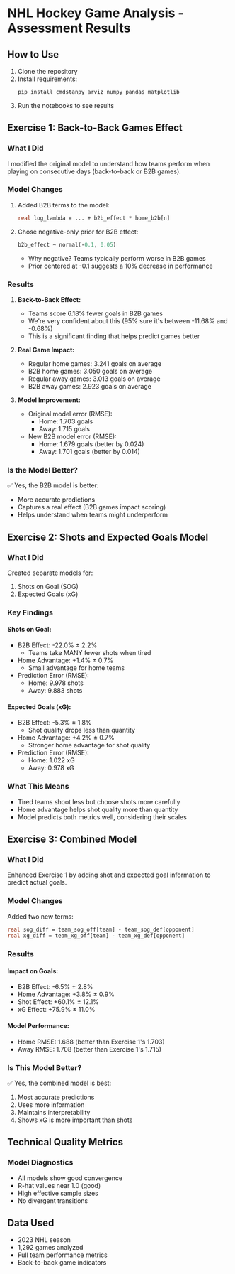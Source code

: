 # NHL Hockey Game Analysis - Assessment Results

## How to Use
1. Clone the repository
2. Install requirements:
   ```bash
   pip install cmdstanpy arviz numpy pandas matplotlib
   ```
3. Run the notebooks to see results


## Exercise 1: Back-to-Back Games Effect

### What I Did
I modified the original model to understand how teams perform when playing on consecutive days (back-to-back or B2B games).

### Model Changes
1. Added B2B terms to the model:
   ```stan
   real log_lambda = ... + b2b_effect * home_b2b[n]
   ```
2. Chose negative-only prior for B2B effect:
   ```stan
   b2b_effect ~ normal(-0.1, 0.05)
   ```
   - Why negative? Teams typically perform worse in B2B games
   - Prior centered at -0.1 suggests a 10% decrease in performance

### Results 
1. **Back-to-Back Effect:**
   - Teams score 6.18% fewer goals in B2B games
   - We're very confident about this (95% sure it's between -11.68% and -0.68%)
   - This is a significant finding that helps predict games better

2. **Real Game Impact:**
   - Regular home games: 3.241 goals on average
   - B2B home games: 3.050 goals on average
   - Regular away games: 3.013 goals on average
   - B2B away games: 2.923 goals on average

3. **Model Improvement:**
   - Original model error (RMSE):
     * Home: 1.703 goals
     * Away: 1.715 goals
   - New B2B model error (RMSE):
     * Home: 1.679 goals (better by 0.024)
     * Away: 1.701 goals (better by 0.014)

### Is the Model Better?
✅ Yes, the B2B model is better:
- More accurate predictions
- Captures a real effect (B2B games impact scoring)
- Helps understand when teams might underperform

## Exercise 2: Shots and Expected Goals Model

### What I Did
Created separate models for:
1. Shots on Goal (SOG)
2. Expected Goals (xG)

### Key Findings

#### Shots on Goal:
- B2B Effect: -22.0% ± 2.2%
  * Teams take MANY fewer shots when tired
- Home Advantage: +1.4% ± 0.7%
  * Small advantage for home teams
- Prediction Error (RMSE):
  * Home: 9.978 shots
  * Away: 9.883 shots

#### Expected Goals (xG):
- B2B Effect: -5.3% ± 1.8%
  * Shot quality drops less than quantity
- Home Advantage: +4.2% ± 0.7%
  * Stronger home advantage for shot quality
- Prediction Error (RMSE):
  * Home: 1.022 xG
  * Away: 0.978 xG

### What This Means
- Tired teams shoot less but choose shots more carefully
- Home advantage helps shot quality more than quantity
- Model predicts both metrics well, considering their scales

## Exercise 3: Combined Model

### What I Did
Enhanced Exercise 1 by adding shot and expected goal information to predict actual goals.

### Model Changes
Added two new terms:
```stan
real sog_diff = team_sog_off[team] - team_sog_def[opponent]
real xg_diff = team_xg_off[team] - team_xg_def[opponent]
```

### Results

#### Impact on Goals:
- B2B Effect: -6.5% ± 2.8%
- Home Advantage: +3.8% ± 0.9%
- Shot Effect: +60.1% ± 12.1%
- xG Effect: +75.9% ± 11.0%

#### Model Performance:
- Home RMSE: 1.688 (better than Exercise 1's 1.703)
- Away RMSE: 1.708 (better than Exercise 1's 1.715)

### Is This Model Better?
✅ Yes, the combined model is best:
1. Most accurate predictions
2. Uses more information
3. Maintains interpretability
4. Shows xG is more important than shots

## Technical Quality Metrics

### Model Diagnostics
- All models show good convergence
- R-hat values near 1.0 (good)
- High effective sample sizes
- No divergent transitions


## Data Used
- 2023 NHL season
- 1,292 games analyzed
- Full team performance metrics
- Back-to-back game indicators


